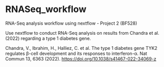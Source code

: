 # RNASeq_workflow
RNA-Seq analysis workflow using nextflow - Project 2 (BF528)

Use nextflow to conduct RNA-Seq analysis on results from Chandra et al. (2022) regarding a type 1 diabetes gene. 

Chandra, V., Ibrahim, H., Halliez, C. et al. The type 1 diabetes gene TYK2 regulates β-cell development and its responses to interferon-α. Nat Commun 13, 6363 (2022). https://doi.org/10.1038/s41467-022-34069-z
